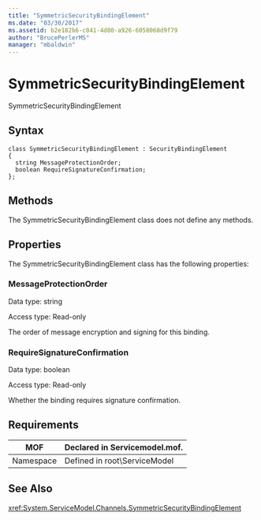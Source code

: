 ```yaml
---
title: "SymmetricSecurityBindingElement"
ms.date: "03/30/2017"
ms.assetid: b2e182b6-c041-4d80-a926-6058068d9f79
author: "BrucePerlerMS"
manager: "mbaldwin"
---
```

# SymmetricSecurityBindingElement
SymmetricSecurityBindingElement  

## Syntax  

```  
class SymmetricSecurityBindingElement : SecurityBindingElement  
{  
  string MessageProtectionOrder;  
  boolean RequireSignatureConfirmation;  
};  
```  

## Methods  
 The SymmetricSecurityBindingElement class does not define any methods.  

## Properties  
 The SymmetricSecurityBindingElement class has the following properties:  

### MessageProtectionOrder  
 Data type: string  

 Access type: Read-only  

 The order of message encryption and signing for this binding.  

### RequireSignatureConfirmation  
 Data type: boolean  

 Access type: Read-only  

 Whether the binding requires signature confirmation.  

## Requirements  


|MOF|Declared in Servicemodel.mof.|  
|---------|-----------------------------------|  
|Namespace|Defined in root\ServiceModel|  

## See Also  
 <xref:System.ServiceModel.Channels.SymmetricSecurityBindingElement>
